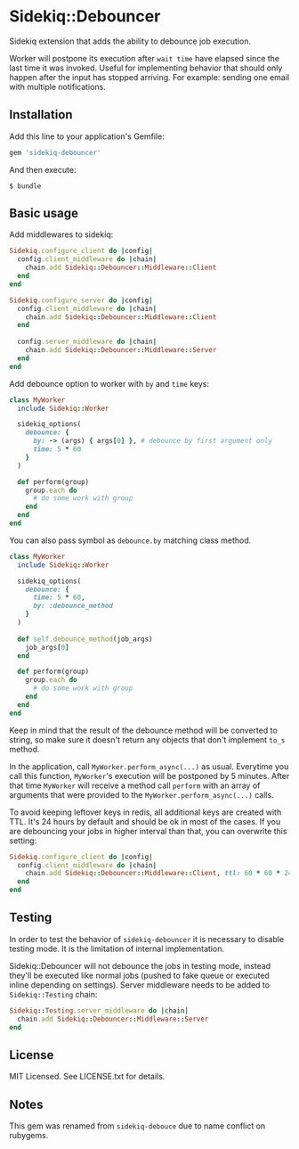 # Sidekiq::Debouncer

Sidekiq extension that adds the ability to debounce job execution.

Worker will postpone its execution after `wait time` have elapsed since the last time it was invoked. 
Useful for implementing behavior that should only happen after the input has stopped arriving. 
For example: sending one email with multiple notifications.

## Installation

Add this line to your application's Gemfile:

```ruby
gem 'sidekiq-debouncer'
```

And then execute:

    $ bundle

## Basic usage

Add middlewares to sidekiq:

```ruby
Sidekiq.configure_client do |config|
  config.client_middleware do |chain|
    chain.add Sidekiq::Debouncer::Middleware::Client
  end
end

Sidekiq.configure_server do |config|
  config.client_middleware do |chain|
    chain.add Sidekiq::Debouncer::Middleware::Client
  end
  
  config.server_middleware do |chain|
    chain.add Sidekiq::Debouncer::Middleware::Server
  end
end
```

Add debounce option to worker with `by` and `time` keys:
```ruby
class MyWorker
  include Sidekiq::Worker

  sidekiq_options(
    debounce: {
      by: -> (args) { args[0] }, # debounce by first argument only
      time: 5 * 60
    }
  )

  def perform(group)
    group.each do
      # do some work with group
    end
  end
end
```

You can also pass symbol as `debounce.by` matching class method.
```ruby
class MyWorker
  include Sidekiq::Worker

  sidekiq_options(
    debounce: {
      time: 5 * 60,
      by: :debounce_method
    }
  )
  
  def self.debounce_method(job_args)
    job_args[0]
  end

  def perform(group)
    group.each do
      # do some work with group
    end
  end
end
```

Keep in mind that the result of the debounce method will be converted to string, so make sure it doesn't return any objects that don't implement `to_s` method.

In the application, call `MyWorker.perform_async(...)` as usual. Everytime you call this function, `MyWorker`'s execution will be postponed by 5 minutes. After that time `MyWorker` will receive a method call `perform` with an array of arguments that were provided to the `MyWorker.perform_async(...)` calls.

To avoid keeping leftover keys in redis, all additional keys are created with TTL.
It's 24 hours by default and should be ok in most of the cases. If you are debouncing your jobs in higher interval than that, you can overwrite this setting:

```ruby
Sidekiq.configure_client do |config|
  config.client_middleware do |chain|
    chain.add Sidekiq::Debouncer::Middleware::Client, ttl: 60 * 60 * 24 * 30 # 30 days
  end
end
```

## Testing

In order to test the behavior of `sidekiq-debouncer` it is necessary to disable testing mode. It is the limitation of internal implementation.

Sidekiq::Debouncer will not debounce the jobs in testing mode, instead they'll be executed like normal jobs (pushed to fake queue or executed inline depending on settings).
Server middleware needs to be added to `Sidekiq::Testing` chain:

```ruby 
Sidekiq::Testing.server_middleware do |chain|
  chain.add Sidekiq::Debouncer::Middleware::Server
end
```

## License

MIT Licensed. See LICENSE.txt for details.

## Notes

This gem was renamed from `sidekiq-debouce` due to name conflict on rubygems.

